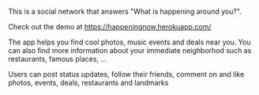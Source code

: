 This is a social network that answers "What is happening around you?".

Check out the demo at https://happeningnow.herokuapp.com/

The app helps you find cool photos, music events and deals near you.
You can also find more information about your immediate neighborhod such as restaurants, famous places, ...

Users can post status updates, follow their friends, comment on and like photos, events, deals, restaurants and landmarks

